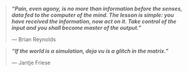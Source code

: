 <blockquote><b><i>“Pain, even agony, is no more than information before the senses, data fed to the computer of the mind. The lesson is simple: you have received the information, now act on it. Take control of the input and you shall become master of the output.”
</i></b>

— Brian Reynolds
</blockquote>

<blockquote><b><i>“If the world is a simulation, deja vu is a glitch in the matrix.”</i></b>

— Jantje Friese
</blockquote>
